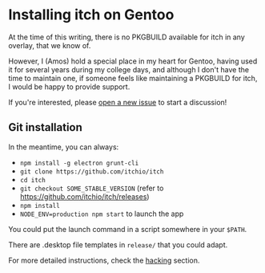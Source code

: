 
# Installing itch on Gentoo

At the time of this writing, there is no PKGBUILD available for itch in
any overlay, that we know of.

However, I (Amos) hold a special place in my heart for Gentoo, having used it
for several years during my college days, and although I don't have the time
to maintain one, if someone feels like maintaining a PKGBUILD for itch, I would
be happy to provide support.

If you're interested, please [open a new issue](https://github.com/itchio/itch/issues/new)
to start a discussion!

## Git installation

In the meantime, you can always:

  * `npm install -g electron grunt-cli`
  * `git clone https://github.com/itchio/itch`
  * `cd itch`
  * `git checkout SOME_STABLE_VERSION` (refer to <https://github.com/itchio/itch/releases>)
  * `npm install`
  * `NODE_ENV=production npm start` to launch the app

You could put the launch command in a script somewhere in your `$PATH`.

There are .desktop file templates in `release/` that you could adapt.

For more detailed instructions, check the [hacking](../../hacking/getting-started.md) section.
